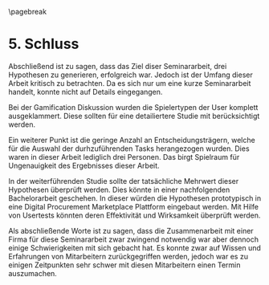 \pagebreak

# 5. Schluss

Abschließend ist zu sagen, dass das Ziel diser Seminararbeit, drei Hypothesen zu generieren, erfolgreich war. Jedoch ist der Umfang dieser Arbeit kritisch zu betrachten. Da es sich nur um eine kurze Seminararbeit handelt, konnte nicht auf Details eingegangen.

Bei der Gamification Diskussion wurden die Spielertypen der User komplett ausgeklammert. Diese sollten für eine detailiertere Studie mit berücksichtigt werden.

Ein weiterer Punkt ist die geringe Anzahl an Entscheidungsträgern, welche für die Auswahl der durhzuführenden Tasks herangezogen wurden. Dies waren in dieser Arbeit lediglich drei Personen. Das birgt Spielraum für Ungenauigkeit des Ergebnisses dieser Arbeit.

In der weiterführenden Studie sollte der tatsächliche Mehrwert dieser Hypothesen überprüft werden. Dies könnte in einer nachfolgenden Bachelorarbeit geschehen. In dieser würden die Hypothesen prototypisch in eine Digital Procurement Marketplace Plattform eingebaut werden. Mit Hilfe von Usertests könnten deren Effektivität und Wirksamkeit überprüft werden.

Als abschließende Worte ist zu sagen, dass die Zusammenarbeit mit einer Firma für diese Seminararbeit zwar zwingend notwendig war aber dennoch einige Schwierigkeiten mit sich gebacht hat. Es konnte zwar auf Wissen und Erfahrungen von Mitarbeitern zurückgegriffen werden, jedoch war es zu einigen Zeitpunkten sehr schwer mit diesen Mitarbeitern einen Termin auszumachen.
